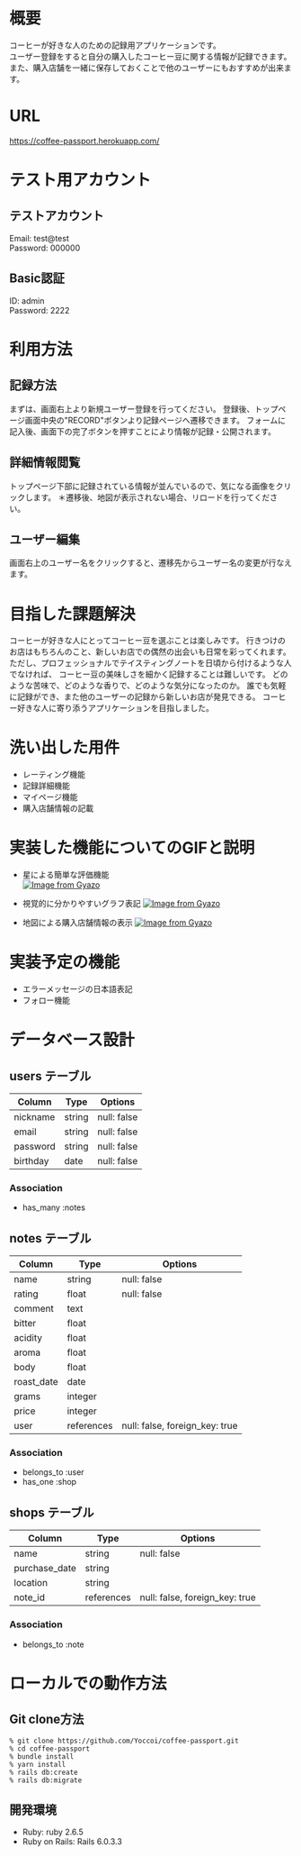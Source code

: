 # 概要
コーヒーが好きな人のための記録用アプリケーションです。  
ユーザー登録をすると自分の購入したコーヒー豆に関する情報が記録できます。  
また、購入店舗を一緒に保存しておくことで他のユーザーにもおすすめが出来ます。

# URL
https://coffee-passport.herokuapp.com/

# テスト用アカウント

## テストアカウント
Email: test@test  
Password: 000000

## Basic認証
ID: admin  
Password: 2222

# 利用方法

## 記録方法
まずは、画面右上より新規ユーザー登録を行ってください。
登録後、トップページ画面中央の"RECORD"ボタンより記録ページへ遷移できます。
フォームに記入後、画面下の完了ボタンを押すことにより情報が記録・公開されます。

## 詳細情報閲覧
トップページ下部に記録されている情報が並んでいるので、気になる画像をクリックします。
＊遷移後、地図が表示されない場合、リロードを行ってください。

## ユーザー編集
画面右上のユーザー名をクリックすると、遷移先からユーザー名の変更が行なえます。

# 目指した課題解決
コーヒーが好きな人にとってコーヒー豆を選ぶことは楽しみです。
行きつけのお店はもちろんのこと、新しいお店での偶然の出会いも日常を彩ってくれます。
ただし、プロフェッショナルでテイスティングノートを日頃から付けるような人でなければ、
コーヒー豆の美味しさを細かく記録することは難しいです。
どのような苦味で、どのような香りで、どのような気分になったのか。
誰でも気軽に記録ができ、また他のユーザーの記録から新しいお店が発見できる。
コーヒー好きな人に寄り添うアプリケーションを目指しました。

# 洗い出した用件
- レーティング機能
- 記録詳細機能
- マイページ機能
- 購入店舗情報の記載

# 実装した機能についてのGIFと説明
- 星による簡単な評価機能  
[![Image from Gyazo](https://i.gyazo.com/31f1a672008243b253bba49754dc6a55.gif)](https://gyazo.com/31f1a672008243b253bba49754dc6a55)

- 視覚的に分かりやすいグラフ表記
[![Image from Gyazo](https://i.gyazo.com/7281ca4194a86fff29f3c676b1848c74.gif)](https://gyazo.com/7281ca4194a86fff29f3c676b1848c74)

- 地図による購入店舗情報の表示
[![Image from Gyazo](https://i.gyazo.com/80072e6e907b3630e3f0d90c622da994.gif)](https://gyazo.com/80072e6e907b3630e3f0d90c622da994)

# 実装予定の機能
- エラーメッセージの日本語表記
- フォロー機能

# データベース設計

## users テーブル

| Column         | Type    | Options     |
| -------------- | ------- | ----------- |
| nickname       | string  | null: false |
| email          | string  | null: false |
| password       | string  | null: false |
| birthday       | date    | null: false |

### Association

- has_many :notes

## notes テーブル

| Column                 | Type       | Options                        |
| ---------------------- | ---------- | ------------------------------ |
| name                   | string     | null: false                    |
| rating                 | float      | null: false                    |
| comment                | text       |                                |
| bitter                 | float      |                                |
| acidity                | float      |                                |
| aroma                  | float      |                                |
| body                   | float      |                                |
| roast_date             | date       |                                |
| grams                  | integer    |                                |
| price                  | integer    |                                |
| user                   | references | null: false, foreign_key: true |

### Association

- belongs_to :user
- has_one :shop

## shops テーブル

| Column          | Type       | Options                        |
| --------------- | ---------- | ------------------------------ |
| name            | string     | null: false                    |
| purchase_date   | string     |                                |
| location        | string     |                                |
| note_id         | references | null: false, foreign_key: true |

### Association

- belongs_to :note

# ローカルでの動作方法

## Git clone方法

```
% git clone https://github.com/Yoccoi/coffee-passport.git
% cd coffee-passport
% bundle install
% yarn install
% rails db:create
% rails db:migrate
```

## 開発環境
- Ruby: ruby 2.6.5
- Ruby on Rails: Rails 6.0.3.3